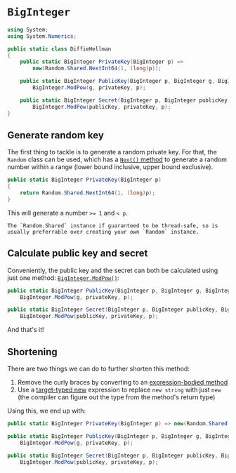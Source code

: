 # `BigInteger`

```csharp
using System;
using System.Numerics;

public static class DiffieHellman
{
    public static BigInteger PrivateKey(BigInteger p) =>
        new(Random.Shared.NextInt64(1, (long)p));

    public static BigInteger PublicKey(BigInteger p, BigInteger g, BigInteger privateKey) =>
        BigInteger.ModPow(g, privateKey, p);

    public static BigInteger Secret(BigInteger p, BigInteger publicKey, BigInteger privateKey) =>
        BigInteger.ModPow(publicKey, privateKey, p);
}
```

## Generate random key

The first thing to tackle is to generate a random private key.
For that, the `Random` class can be used, which has a [`Next()` method][random.next] to generate a random number within a range (lower bound inclusive, upper bound exclusive).

```csharp
public static BigInteger PrivateKey(BigInteger p)
{
    return Random.Shared.NextInt64(1, (long)p);
}
```

This will generate a number `>= 1` and `< p`.

```exercism/note
The `Random.Shared` instance if guaranteed to be thread-safe, so is usually preferrable over creating your own `Random` instance.
```

## Calculate public key and secret

Conveniently, the public key and the secret can both be calculated using just one method: [`BigInteger.ModPow()`][big-integer.modpow]:

```csharp
public static BigInteger PublicKey(BigInteger p, BigInteger g, BigInteger privateKey) =>
    BigInteger.ModPow(g, privateKey, p);

public static BigInteger Secret(BigInteger p, BigInteger publicKey, BigInteger privateKey) =>
    BigInteger.ModPow(publicKey, privateKey, p);
```

And that's it!

## Shortening

There are two things we can do to further shorten this method:

1. Remove the curly braces by converting to an [expression-bodied method][expression-bodied-method]
1. Use a [target-typed new][target-typed-new] expression to replace `new string` with just `new` (the compiler can figure out the type from the method's return type)

Using this, we end up with:

```csharp
public static BigInteger PrivateKey(BigInteger p) => new(Random.Shared.Next(1, (int) p - 1));

public static BigInteger PublicKey(BigInteger p, BigInteger g, BigInteger privateKey) =>
    BigInteger.ModPow(g, privateKey, p);

public static BigInteger Secret(BigInteger p, BigInteger publicKey, BigInteger privateKey) =>
    BigInteger.ModPow(publicKey, privateKey, p);
```

[big-integer]: https://learn.microsoft.com/en-us/dotnet/api/system.numerics.biginteger
[big-integer.modpow]: https://learn.microsoft.com/en-us/dotnet/api/system.numerics.biginteger.modpow
[random]: https://learn.microsoft.com/en-us/dotnet/api/system.random
[random.shared]: https://learn.microsoft.com/en-us/dotnet/api/system.random.shared
[random.next]: https://learn.microsoft.com/en-us/dotnet/api/system.random.next
[expression-bodied-method]: https://learn.microsoft.com/en-us/dotnet/csharp/programming-guide/statements-expressions-operators/expression-bodied-members#methods
[target-typed-new]: https://learn.microsoft.com/en-us/dotnet/csharp/language-reference/proposals/csharp-9.0/target-typed-new
